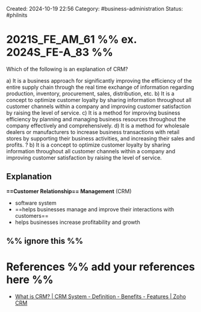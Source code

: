 Created: 2024-10-19 22:56
Category: #business-administration 
Status: #philnits



# 2021S_FE_AM_61 %% ex. 2024S_FE-A_83 %%

Which of the following is an explanation of CRM?

a) It is a business approach for significantly improving the efficiency of the entire supply chain through the real time exchange of information regarding production, inventory, procurement, sales, distribution, etc.
b) It is a concept to optimize customer loyalty by sharing information throughout all customer channels within a company and improving customer satisfaction by raising the level of service.
c) It is a method for improving business efficiency by planning and managing business
resources throughout the company effectively and comprehensively.
d) It is a method for wholesale dealers or manufacturers to increase business transactions with retail stores by supporting their business activities, and increasing their sales and profits.
? 
b) It is a concept to optimize customer loyalty by sharing information throughout all customer channels within a company and improving customer satisfaction by raising the level of service.
## Explanation

**==Customer Relationship== Management** (CRM)
- software system
- ==helps businesses manage and improve their interactions with customers==
- helps businesses increase profitability and growth



%% ignore this %%
---









# References %% add your references here %%
- [What is CRM? | CRM System - Definition - Benefits - Features | Zoho CRM](https://www.zoho.com/crm/what-is-crm.html#:~:text=CRM%20stands%20for%20Customer%20Relationship,marketing%2C%20and%20customer%20support%20activities.)